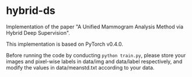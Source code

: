 # hybrid-ds
Implementation of the paper "A Unified Mammogram Analysis Method via Hybrid Deep Supervision".

This implementation is based on PyTorch v0.4.0.

Before running the code by conducting `python train.py`, please store your images and pixel-wise labels in data/img and data/label respectively, and modify the values in data/meanstd.txt according to your data.
